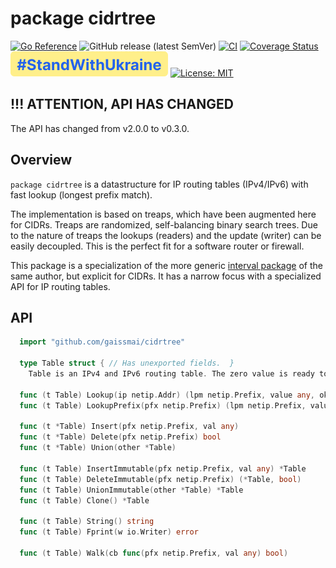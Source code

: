 # package cidrtree
[![Go Reference](https://pkg.go.dev/badge/github.com/gaissmai/cidrtree.svg)](https://pkg.go.dev/github.com/gaissmai/cidrtree#section-documentation)
![GitHub release (latest SemVer)](https://img.shields.io/github/v/release/gaissmai/cidrtree)
[![CI](https://github.com/gaissmai/cidrtree/actions/workflows/go.yml/badge.svg)](https://github.com/gaissmai/cidrtree/actions/workflows/go.yml)
[![Coverage Status](https://coveralls.io/repos/github/gaissmai/cidrtree/badge.svg)](https://coveralls.io/github/gaissmai/cidrtree)
[![Stand With Ukraine](https://raw.githubusercontent.com/vshymanskyy/StandWithUkraine/main/badges/StandWithUkraine.svg)](https://stand-with-ukraine.pp.ua)
[![License: MIT](https://img.shields.io/badge/License-MIT-yellow.svg)](https://opensource.org/licenses/MIT)

## !!! ATTENTION, API HAS CHANGED

The API has changed from v2.0.0 to v0.3.0.

## Overview

`package cidrtree` is a datastructure for IP routing tables (IPv4/IPv6) with fast lookup (longest prefix match).

The implementation is based on treaps, which have been augmented here for CIDRs. Treaps are randomized, self-balancing binary search trees. Due to the nature of treaps the lookups (readers) and the update (writer) can be easily decoupled. This is the perfect fit for a software router or firewall.

This package is a specialization of the more generic [interval package] of the same author,
but explicit for CIDRs. It has a narrow focus with a specialized API for IP routing tables.

[interval package]: https://github.com/gaissmai/interval

## API
```go
  import "github.com/gaissmai/cidrtree"

  type Table struct { // Has unexported fields.  }
    Table is an IPv4 and IPv6 routing table. The zero value is ready to use.

  func (t Table) Lookup(ip netip.Addr) (lpm netip.Prefix, value any, ok bool)
  func (t Table) LookupPrefix(pfx netip.Prefix) (lpm netip.Prefix, value any, ok bool)

  func (t *Table) Insert(pfx netip.Prefix, val any)
  func (t *Table) Delete(pfx netip.Prefix) bool
  func (t *Table) Union(other *Table)

  func (t Table) InsertImmutable(pfx netip.Prefix, val any) *Table
  func (t Table) DeleteImmutable(pfx netip.Prefix) (*Table, bool)
  func (t Table) UnionImmutable(other *Table) *Table
  func (t Table) Clone() *Table

  func (t Table) String() string
  func (t Table) Fprint(w io.Writer) error

  func (t Table) Walk(cb func(pfx netip.Prefix, val any) bool)
```
